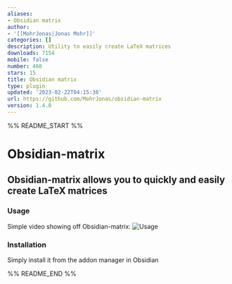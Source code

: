 ```yaml
---
aliases:
- Obsidian matrix
author:
- '[[MohrJonas|Jonas Mohr]]'
categories: []
description: Utility to easily create LaTeX matrices
downloads: 7154
mobile: false
number: 460
stars: 15
title: Obsidian matrix
type: plugin
updated: '2023-02-22T04:15:30'
url: https://github.com/MohrJonas/obsidian-matrix
version: 1.4.0
---
```


%% README_START %%

# Obsidian-matrix
## Obsidian-matrix allows you to quickly and easily create LaTeX matrices
### Usage
Simple video showing off Obsidian-matrix:
![Usage](https://raw.githubusercontent.com/MohrJonas/obsidian-matrix/HEAD/usage.gif)

### Installation
Simply install it from the addon manager in Obsidian


%% README_END %%